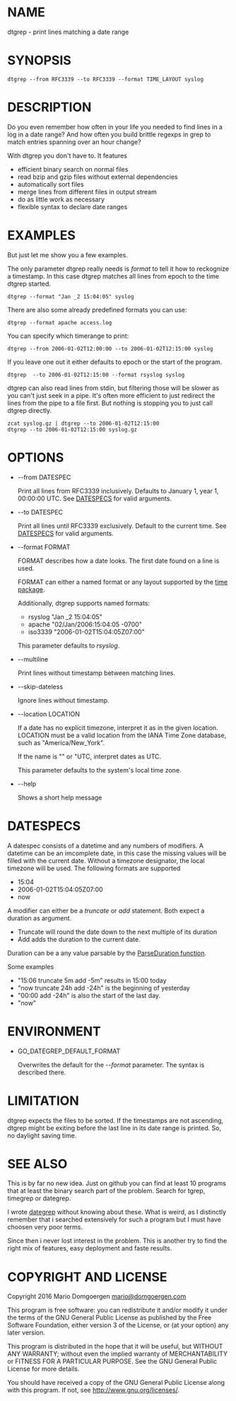 # NAME

dtgrep - print lines matching a date range

# SYNOPSIS

    dtgrep --from RFC3339 --to RFC3339 --format TIME_LAYOUT syslog

# DESCRIPTION

Do you even remember how often in your life you needed to find lines in
a log in a date range? And how often you build brittle regexps in grep
to match entries spanning over an hour change?

With dtgrep you don't have to. It features

* efficient binary search on normal files
* read bzip and gzip files without external dependencies
* automatically sort files
* merge lines from different files in output stream
* do as little work as necessary
* flexible syntax to declare date ranges

# EXAMPLES

But just let me show you a few examples.

The only parameter dtgrep really needs is _format_ to tell it how to
reckognize a timestamp. In this case dtgrep matches all lines from epoch to
the time dtgrep started.

    dtgrep --format "Jan _2 15:04:05" syslog

There are also some already predefined formats you can use:

    dtgrep --format apache access.log

You can specify which timerange to print:

    dtgrep --from 2006-01-02T12:00:00 --to 2006-01-02T12:15:00 syslog

If you leave one out it either defaults to epoch or the start of the program.

    dtgrep  --to 2006-01-02T12:15:00 --format rsyslog syslog

dtgrep can also read lines from stdin, but filtering those will be
slower as you can't just seek in a pipe.  It's often more efficient to
just redirect the lines from the pipe to a file first. But nothing is
stopping you to just call dtgrep directly.

    zcat syslog.gz | dtgrep --to 2006-01-02T12:15:00
    dtgrep --to 2006-01-02T12:15:00 syslog.gz

# OPTIONS

* --from DATESPEC

  Print all lines from RFC3339 inclusively. Defaults to January 1,
  year 1, 00:00:00 UTC. See [DATESPECS](#DATESPECS) for valid arguments.

* --to DATESPEC

  Print all lines until RFC3339 exclusively. Default to the current
  time. See [DATESPECS](#DATESPECS) for valid arguments.

* --format FORMAT

  FORMAT describes how a date looks. The first date found on a line is used.

  FORMAT can either a named format or any layout supported by the [time package](https://golang.org/pkg/time/#Parse).

  Additionally, dtgrep supports named formats:

  * rsyslog "Jan \_2 15:04:05"
  * apache "02/Jan/2006:15:04:05 -0700"
  * iso3339 "2006-01-02T15:04:05Z07:00"

  This parameter defaults to _rsyslog_.

* --multiline

  Print lines without timestamp between matching lines.

* --skip-dateless

  Ignore lines without timestamp.

* --location LOCATION

  If a date has no explicit timezone, interpret it as in the given
  location. LOCATION must be a valid location from the IANA Time Zone
  database, such as "America/New\_York".

  If the name is "" or "UTC, interpret dates as UTC.

  This parameter defaults to the system's local time zone.

* --help

  Shows a short help message

# DATESPECS

A datespec consists of a datetime and any numbers of modifiers. A
datetime can be an imcomplete date, in this case the missing values
will be filled with the current date. Without a timezone designator,
the local timezone will be used. The following formats are supported

* 15:04
* 2006-01-02T15:04:05Z07:00
* now

A modifier can either be a _truncate_ or _add_ statement. Both expect a duration as argument.

* Truncate will round the date down to the next multiple of its duration
* Add adds the duration to the current date.

Duration can be a any value parsable by the [ParseDuration function](https://golang.org/pkg/time/#ParseDuration).

Some examples

* "15:06 truncate 5m add -5m" results in 15:00 today
* "now truncate 24h add -24h" is the beginning of yesterday
* "00:00 add -24h" is also the start of the last day.
* "now"

# ENVIRONMENT

* GO\_DATEGREP\_DEFAULT\_FORMAT

  Overwrites the default for the _--format_ parameter. The syntax is described there.

# LIMITATION

dtgrep expects the files to be sorted. If the timestamps are not
ascending, dtgrep might be exiting before the last line in its date
range is printed. So, no daylight saving time.

# SEE ALSO

This is by far no new idea. Just on github you can find at least 10
programs that at least the binary search part of the problem. Search
for tgrep, timegrep or dategrep.

I wrote [dategrep](http://github.com/mdom/dategrep) without knowing
about these. What is weird, as  I distinctly remember that i searched
extensively for such a program but I must have choosen very poor terms.

Since then i never lost interest in the problem. This is another try to
find the right mix of features, easy deployment and faste results.

# COPYRIGHT AND LICENSE

Copyright 2016 Mario Domgoergen <mario@domgoergen.com>

This program is free software: you can redistribute it and/or modify
it under the terms of the GNU General Public License as published by
the Free Software Foundation, either version 3 of the License, or
(at your option) any later version.

This program is distributed in the hope that it will be useful,
but WITHOUT ANY WARRANTY; without even the implied warranty of
MERCHANTABILITY or FITNESS FOR A PARTICULAR PURPOSE.  See the
GNU General Public License for more details.

You should have received a copy of the GNU General Public License
along with this program.  If not, see <http://www.gnu.org/licenses/>.
